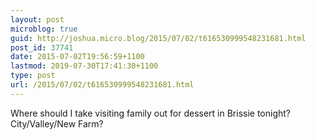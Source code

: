 ```yaml
---
layout: post
microblog: true
guid: http://joshua.micro.blog/2015/07/02/t616530999548231681.html
post_id: 37741
date: 2015-07-02T19:56:59+1100
lastmod: 2019-07-30T17:41:30+1100
type: post
url: /2015/07/02/t616530999548231681.html
---
```

Where should I take visiting family out for dessert in Brissie tonight? City/Valley/New Farm?
